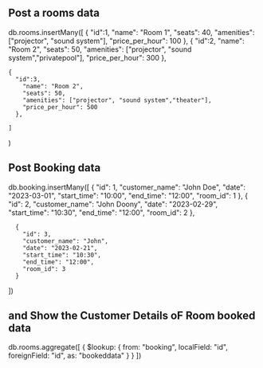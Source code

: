 ## Post a rooms data

db.rooms.insertMany([
{
"id":1,
"name": "Room 1",
"seats": 40,
"amenities": ["projector", "sound system"],
"price_per_hour": 100
},
{
"id":2,
"name": "Room 2",
"seats": 50,
"amenities": ["projector", "sound system","privatepool"],
"price_per_hour": 300
},

    {
      "id":3,
        "name": "Room 2",
        "seats": 50,
        "amenities": ["projector", "sound system","theater"],
        "price_per_hour": 500
      },

    ]

)

## Post Booking data

db.booking.insertMany([
{
"id": 1,
"customer_name": "John Doe",
"date": "2023-03-01",
"start_time": "10:00",
"end_time": "12:00",
"room_id": 1
},
{
"id": 2,
"customer_name": "John Doony",
"date": "2023-02-29",
"start_time": "10:30",
"end_time": "12:00",
"room_id": 2
},

      {
        "id": 3,
        "customer_name": "John",
        "date": "2023-02-21",
        "start_time": "10:30",
        "end_time": "12:00",
        "room_id": 3
      }

])

## and Show the Customer Details oF Room booked data

db.rooms.aggregate([
{
$lookup:
{
from: "booking",
localField: "id",
foreignField: "id",
as: "bookeddata"
}
}
])
